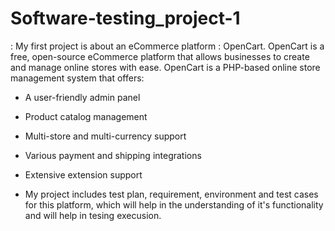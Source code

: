 # Software-testing_project-1
:
My first project is about an eCommerce platform : OpenCart.
OpenCart is a free, open-source eCommerce platform that allows businesses to create and manage online stores with ease. OpenCart is a PHP-based online store management system that offers:
- A user-friendly admin panel
- Product catalog management
- Multi-store and multi-currency support
- Various payment and shipping integrations
- Extensive extension support

- My project includes test plan, requirement, environment and test cases for this platform, which will help in the understanding of it's functionality and will help in tesing execusion. 
